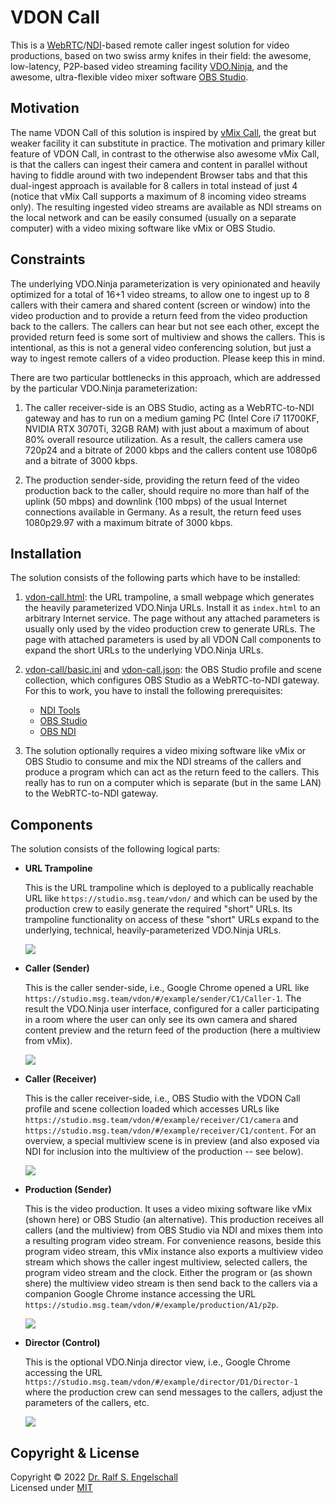 
VDON Call
=========
  
This is a [WebRTC](https://en.wikipedia.org/wiki/WebRTC)/[NDI](https://ndi.tv)-based remote caller ingest solution
for video productions, based on two swiss army knifes in their field:
the awesome, low-latency, P2P-based video streaming facility
[VDO.Ninja](https://vdo.ninja), and the awesome, ultra-flexible video
mixer software [OBS Studio](https://obsproject.com).

Motivation
----------

The name VDON Call of this solution is inspired by
[vMix Call](https://www.vmix.com/products/vmix-call.aspx), the great but
weaker facility it can substitute in practice. The motivation and
primary killer feature of VDON Call, in contrast to the otherwise also
awesome vMix Call, is that the callers can ingest their camera and
content in parallel without having to fiddle around with two independent
Browser tabs and that this dual-ingest approach is available for 8
callers in total instead of just 4 (notice that vMix Call supports a
maximum of 8 incoming video streams only). The resulting ingested video
streams are available as NDI streams on the local network and can be
easily consumed (usually on a separate computer) with a video mixing
software like vMix or OBS Studio.

Constraints
-----------

The underlying VDO.Ninja parameterization is very opinionated and
heavily optimized for a total of 16+1 video streams, to allow one to
ingest up to 8 callers with their camera and shared content (screen or
window) into the video production and to provide a return feed from the
video production back to the callers. The callers can hear but not see
each other, except the provided return feed is some sort of multiview
and shows the callers. This is intentional, as this is not a general
video conferencing solution, but just a way to ingest remote callers of a
video production. Please keep this in mind.

There are two particular bottlenecks in this approach, which are
addressed by the particular VDO.Ninja parameterization:

1. The caller receiver-side is an OBS Studio, acting as a WebRTC-to-NDI
   gateway and has to run on a medium gaming PC (Intel Core i7 11700KF,
   NVIDIA RTX 3070Ti, 32GB RAM) with just about a maximum of about 80%
   overall resource utilization. As a result, the callers camera use
   720p24 and a bitrate of 2000 kbps and the callers content use 1080p6
   and a bitrate of 3000 kbps.
    
2. The production sender-side, providing the return feed of the video 
   production back to the caller, should require no more than half of
   the uplink (50 mbps) and downlink (100 mbps) of the usual Internet
   connections available in Germany. As a result, the return feed uses
   1080p29.97 with a maximum bitrate of 3000 kbps.

Installation
------------

The solution consists of the following parts which have to be installed:

1. [vdon-call.html](vdon-call.html): the URL trampoline, a
   small webpage which generates the heavily parameterized VDO.Ninja
   URLs. Install it as `index.html` to an arbitrary Internet service.
   The page without any attached parameters is usually only used
   by the video production crew to generate URLs. The page
   with attached parameters is used by all VDON Call components
   to expand the short URLs to the underlying VDO.Ninja URLs.

2. [vdon-call/basic.ini](vdon-call/basic.ini) and
   [vdon-call.json](vdon-call.json): the OBS Studio profile and scene collection,
   which configures OBS Studio as a WebRTC-to-NDI gateway. For this to work,
   you have to install the following prerequisites:

   - [NDI Tools](https://www.ndi.tv/tools/)
   - [OBS Studio](https://obsproject.com/)
   - [OBS NDI](https://github.com/Palakis/obs-ndi/)

3. The solution optionally requires a video mixing software like vMix or
   OBS Studio to consume and mix the NDI streams of the callers and produce a
   program which can act as the return feed to the callers. This really
   has to run on a computer which is separate (but in the same LAN)
   to the WebRTC-to-NDI gateway.

Components
----------

The solution consists of the following logical parts:

- **URL Trampoline**

  This is the URL trampoline which is deployed to a publically reachable
  URL like `https://studio.msg.team/vdon/` and which can be used by the
  production crew to easily generate the required "short" URLs. Its
  trampoline functionality on access of these "short" URLs expand to the
  underlying, technical, heavily-parameterized VDO.Ninja URLs.

  ![](vdon-call-shot-1-trampoline.png)

- **Caller (Sender)**

  This is the caller sender-side, i.e., Google Chrome opened a URL
  like `https://studio.msg.team/vdon/#/example/sender/C1/Caller-1`.
  The result the VDO.Ninja user interface, configured for a caller
  participating in a room where the user can only see its own camera and
  shared content preview and the return feed of the production (here
  a multiview from vMix).

  ![](vdon-call-shot-2-caller-sender.png)

- **Caller (Receiver)**

  This is the caller receiver-side, i.e., OBS Studio with the VDON
  Call profile and scene collection loaded which accesses URLs like
  `https://studio.msg.team/vdon/#/example/receiver/C1/camera` and
  `https://studio.msg.team/vdon/#/example/receiver/C1/content`. For an
  overview, a special multiview scene is in preview (and also exposed
  via NDI for inclusion into the multiview of the production -- see
  below).

  ![](vdon-call-shot-3-caller-receiver.png)

- **Production (Sender)**

  This is the video production. It uses a video mixing software
  like vMix (shown here) or OBS Studio (an alternative). This
  production receives all callers (and the multiview) from OBS
  Studio via NDI and mixes them into a resulting program video
  stream. For convenience reasons, beside this program video
  stream, this vMix instance also exports a multiview video stream
  which shows the caller ingest multiview, selected callers, the
  program video stream and the clock. Either the program or (as
  shown shere) the multiview video stream is then send back to the
  callers via a companion Google Chrome instance accessing the URL
  `https://studio.msg.team/vdon/#/example/production/A1/p2p`.

  ![](vdon-call-shot-4-production.png)

- **Director (Control)**

  This is the optional VDO.Ninja director
  view, i.e., Google Chrome accessing the URL
  `https://studio.msg.team/vdon/#/example/director/D1/Director-1`
  where the production crew can send messages to the callers, adjust the
  parameters of the callers, etc.

  ![](vdon-call-shot-5-director.png)

Copyright & License
-------------------

Copyright &copy; 2022 [Dr. Ralf S. Engelschall](mailto:rse@engelschall.com)<br/>
Licensed under [MIT](https://spdx.org/licenses/MIT)

